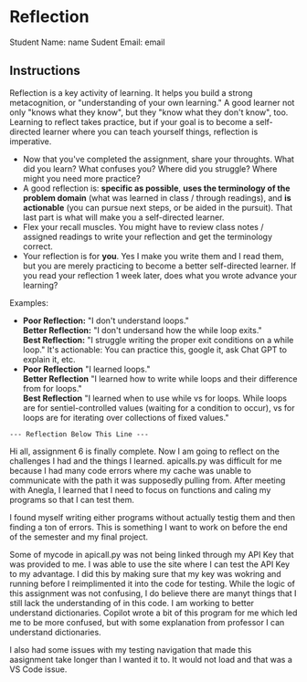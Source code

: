 # Reflection

Student Name:  name
Sudent Email:  email

## Instructions

Reflection is a key activity of learning. It helps you build a strong metacognition, or "understanding of your own learning." A good learner not only "knows what they know", but they "know what they don't know", too. Learning to reflect takes practice, but if your goal is to become a self-directed learner where you can teach yourself things, reflection is imperative.

- Now that you've completed the assignment, share your throughts. What did you learn? What confuses you? Where did you struggle? Where might you need more practice?
- A good reflection is: **specific as possible**,  **uses the terminology of the problem domain** (what was learned in class / through readings), and **is actionable** (you can pursue next steps, or be aided in the pursuit). That last part is what will make you a self-directed learner.
- Flex your recall muscles. You might have to review class notes / assigned readings to write your reflection and get the terminology correct.
- Your reflection is for **you**. Yes I make you write them and I read them, but you are merely practicing to become a better self-directed learner. If you read your reflection 1 week later, does what you wrote advance your learning?

Examples:

- **Poor Reflection:**  "I don't understand loops."   
**Better Reflection:** "I don't undersand how the while loop exits."   
**Best Reflection:** "I struggle writing the proper exit conditions on a while loop." It's actionable: You can practice this, google it, ask Chat GPT to explain it, etc. 
-  **Poor Reflection** "I learned loops."   
**Better Reflection** "I learned how to write while loops and their difference from for loops."   
**Best Reflection** "I learned when to use while vs for loops. While loops are for sentiel-controlled values (waiting for a condition to occur), vs for loops are for iterating over collections of fixed values."

`--- Reflection Below This Line ---`

Hi all, assignment 6 is finally complete. Now I am going to reflect on the challenges I had and the things I learned. apicalls.py was difficult for me because I had many code errors where my cache was unable to communicate with the path it was supposedly pulling from. After meeting with Anegla, I learned that I need to focus on functions and caling my programs so that I can test them. 

I found myself writing either programs without actually testig them and then finding a ton of errors. This is something I want to work on before the end of the semester and my final project. 

Some of mycode in apicall.py was not being linked through my API Key that was provided to me. I was able to use the site where I can test the API Key to my advantage. I did this by making sure that my key was wokring and running before I reimplimented it into the code for testing. While the logic of this assignment was not confusing, I do believe there are manyt things that I still lack the understanding of in this code. I am working to better understand dictionaries. Copilot wrote a bit of this program for me which led me to be more confused, but with some explanation from professor I can understand dictionaries. 

I also had some issues with my testing navigation that made this aasignment take longer than I wanted it to. It would not load and that was a VS Code issue. 